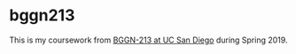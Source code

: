 # bggn213

This is my coursework from [BGGN-213 at UC San Diego](http://bioboot.github.io/bggn213_S19/) during Spring 2019.
